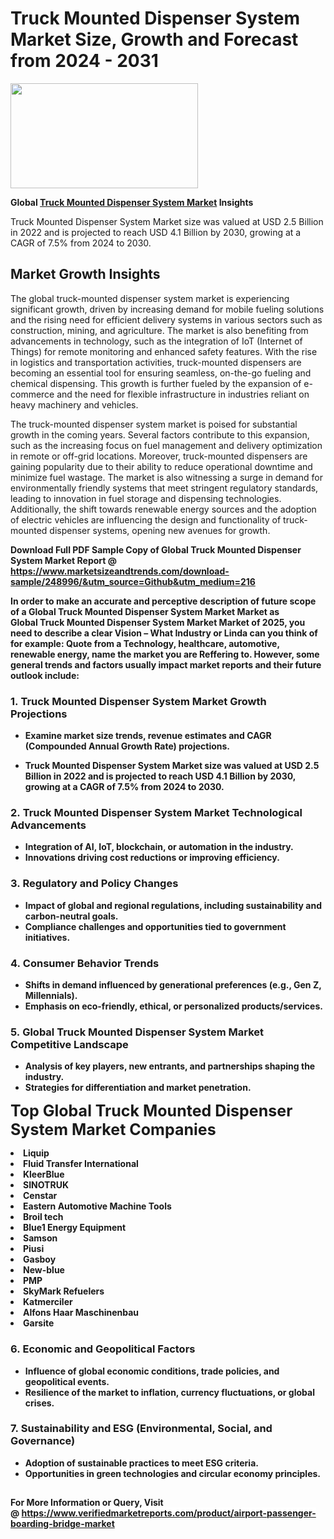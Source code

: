 <H1>Truck Mounted Dispenser System Market Size, Growth and Forecast from 2024 - 2031</H1><img class="aligncenter size-medium wp-image-584254" src="https://thirdeyenews.in/wp-content/uploads/2024/09/Global-Market-Research-300x168.jpeg" alt="" width="300" height="168" /><p><strong>Global&nbsp;<a href="https://www.marketsizeandtrends.com/download-sample/248996/&amp;utm_source=Github&utm_medium=216">Truck Mounted Dispenser System Market</a> Insights</strong></p><p>Truck Mounted Dispenser System Market size was valued at USD 2.5 Billion in 2022 and is projected to reach USD 4.1 Billion by 2030, growing at a CAGR of 7.5% from 2024 to 2030.</p><p><h2>Market Growth Insights</h2> <p>The global truck-mounted dispenser system market is experiencing significant growth, driven by increasing demand for mobile fueling solutions and the rising need for efficient delivery systems in various sectors such as construction, mining, and agriculture. The market is also benefiting from advancements in technology, such as the integration of IoT (Internet of Things) for remote monitoring and enhanced safety features. With the rise in logistics and transportation activities, truck-mounted dispensers are becoming an essential tool for ensuring seamless, on-the-go fueling and chemical dispensing. This growth is further fueled by the expansion of e-commerce and the need for flexible infrastructure in industries reliant on heavy machinery and vehicles.</p> <p><strong></strong></p> <p>The truck-mounted dispenser system market is poised for substantial growth in the coming years. Several factors contribute to this expansion, such as the increasing focus on fuel management and delivery optimization in remote or off-grid locations. Moreover, truck-mounted dispensers are gaining popularity due to their ability to reduce operational downtime and minimize fuel wastage. The market is also witnessing a surge in demand for environmentally friendly systems that meet stringent regulatory standards, leading to innovation in fuel storage and dispensing technologies. Additionally, the shift towards renewable energy sources and the adoption of electric vehicles are influencing the design and functionality of truck-mounted dispenser systems, opening new avenues for growth.</p> <p><strong></p><p><span class=""><strong>Download Full PDF Sample Copy of Global Truck Mounted Dispenser System Market Report</strong> @ <a href="https://www.marketsizeandtrends.com/download-sample/248996/&amp;utm_source=Github&utm_medium=216" target="_blank">https://www.marketsizeandtrends.com/download-sample/248996/&amp;utm_source=Github&utm_medium=216</a></span></p><p>In order to make an accurate and perceptive description of future scope of a Global&nbsp;Truck Mounted Dispenser System Market Market as Global&nbsp;Truck Mounted Dispenser System Market Market of 2025, you need to describe a clear Vision &ndash; What Industry or Linda can you think of for example: Quote from a Technology, healthcare, automotive, renewable energy, name the market you are Reffering to. However, some general trends and factors usually impact market reports and their future outlook include:</p><h3>1.&nbsp;<strong>Truck Mounted Dispenser System Market Growth Projections</strong></h3><ul><li>Examine market size trends, revenue estimates and CAGR (Compounded Annual Growth Rate) projections.</li><li><p>Truck Mounted Dispenser System Market size was valued at USD 2.5 Billion in 2022 and is projected to reach USD 4.1 Billion by 2030, growing at a CAGR of 7.5% from 2024 to 2030.</p></li></ul><h3>2.&nbsp;<strong>Truck Mounted Dispenser System Market Technological Advancements</strong></h3><ul><li>Integration of AI, IoT, blockchain, or automation in the industry.</li><li>Innovations driving cost reductions or improving efficiency.</li></ul><h3>3.&nbsp;<strong>Regulatory and Policy Changes</strong></h3><ul><li>Impact of global and regional regulations, including sustainability and carbon-neutral goals.</li><li>Compliance challenges and opportunities tied to government initiatives.</li></ul><h3>4.&nbsp;<strong>Consumer Behavior Trends</strong></h3><ul><li>Shifts in demand influenced by generational preferences (e.g., Gen Z, Millennials).</li><li>Emphasis on eco-friendly, ethical, or personalized products/services.</li></ul><h3>5.&nbsp;<strong>Global Truck Mounted Dispenser System Market Competitive Landscape</strong></h3><ul><li>Analysis of key players, new entrants, and partnerships shaping the industry.</li><li>Strategies for differentiation and market penetration.</li></ul><p data-pm-slice="1 1 []"><span style="color: inherit; font-family: inherit; font-size: 25px;">Top Global Truck Mounted Dispenser System Market Companies</span></p><div class="" data-test-id=""><p><li>Liquip</li><li> Fluid Transfer International</li><li> KleerBlue</li><li> SINOTRUK</li><li> Censtar</li><li> Eastern Automotive Machine Tools</li><li> Broil tech</li><li> Blue1 Energy Equipment</li><li> Samson</li><li> Piusi</li><li> Gasboy</li><li> New-blue</li><li> PMP</li><li> SkyMark Refuelers</li><li> Katmerciler</li><li> Alfons Haar Maschinenbau</li><li> Garsite</li></p></div><h3>6.&nbsp;<strong>Economic and Geopolitical Factors</strong></h3><ul><li>Influence of global economic conditions, trade policies, and geopolitical events.</li><li>Resilience of the market to inflation, currency fluctuations, or global crises.</li></ul><h3>7.&nbsp;<strong>Sustainability and ESG (Environmental, Social, and Governance)</strong></h3><ul><li>Adoption of sustainable practices to meet ESG criteria.</li><li>Opportunities in green technologies and circular economy principles.</li></ul><h2><strong style="font-size: 14px;">For More Information or Query, Visit @&nbsp;</strong><a style="background-color: #ffffff; font-size: 14px;" href="https://www.marketsizeandtrends.com/report/truck-mounted-dispenser-system-market/" target="_blank">https://www.verifiedmarketreports.com/product/airport-passenger-boarding-bridge-market</a></h2>
